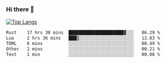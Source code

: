 ### Hi there 👋

<!--
**3Xpl0it3r/3Xpl0it3r** is a ✨ _special_ ✨ repository because its `README.md` (this file) appears on your GitHub profile.

Here are some ideas to get you started:

- 🔭 I’m currently working on ...
- 🌱 I’m currently learning ...
- 👯 I’m looking to collaborate on ...
- 🤔 I’m looking for help with ...
- 💬 Ask me about ...
- 📫 How to reach me: ...
- 😄 Pronouns: ...
- ⚡ Fun fact: ...
-->


[![Top Langs](https://github-readme-stats.vercel.app/api/top-langs/?username=3Xpl0it3r&layout=compact)](https://github.com/3Xpl0it3r/3Xpl0it3r)

<!--START_SECTION:waka-->

```txt
Rust    17 hrs 30 mins  █████████████████████▓░░░   86.29 %
Lua     2 hrs 36 mins   ███▒░░░░░░░░░░░░░░░░░░░░░   12.83 %
TOML    6 mins          ░░░░░░░░░░░░░░░░░░░░░░░░░   00.49 %
Other   2 mins          ░░░░░░░░░░░░░░░░░░░░░░░░░   00.21 %
Text    1 min           ░░░░░░░░░░░░░░░░░░░░░░░░░   00.08 %
```

<!--END_SECTION:waka-->
